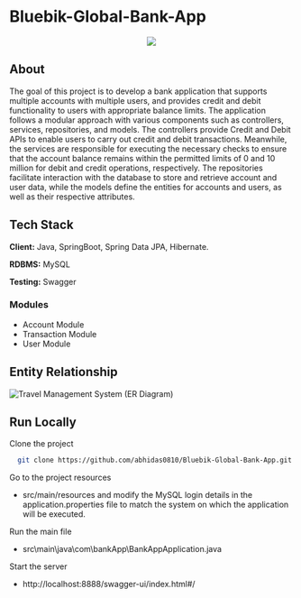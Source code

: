 # Bluebik-Global-Bank-App

<p align="center">
  <img src="https://www.linkpicture.com/q/Banking-App.png"/>
</p>


## About

The goal of this project is to develop a bank application that supports multiple accounts with multiple users, and provides credit and debit functionality to users with appropriate balance limits. The application follows a modular approach with various components such as controllers, services, repositories, and models. The controllers provide Credit and Debit APIs to enable users to carry out credit and debit transactions. Meanwhile, the services are responsible for executing the necessary checks to ensure that the account balance remains within the permitted limits of 0 and 10 million for debit and credit operations, respectively. The repositories facilitate interaction with the database to store and retrieve account and user data, while the models define the entities for accounts and users, as well as their respective attributes.

## Tech Stack

**Client:** Java, SpringBoot, Spring Data JPA, Hibernate.

**RDBMS:** MySQL

**Testing:** Swagger

### Modules
- Account Module
- Transaction Module
-	User Module

##  Entity Relationship

![Travel Management System (ER Diagram)](https://www.linkpicture.com/q/Bluebik-Global-Bank-App-ER-Diagram.png)

## Run Locally

Clone the project

```bash
  git clone https://github.com/abhidas0810/Bluebik-Global-Bank-App.git
```

Go to the project resources

-  src/main/resources and modify the MySQL login details in the application.properties file to match the system on which the application will be executed.

Run the main file

- src\main\java\com\bankApp\BankAppApplication.java

Start the server

 - http://localhost:8888/swagger-ui/index.html#/

